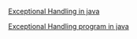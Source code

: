 [Exceptional Handling in java](https://gist.github.com/snehalsenapati23/38fbbc3cf24b272444268e7a19770a5e)

[Exceptional Handling program in java](https://gist.github.com/snehalsenapati23/dd3da31b88e27c4ea17a10e6209290f6)
